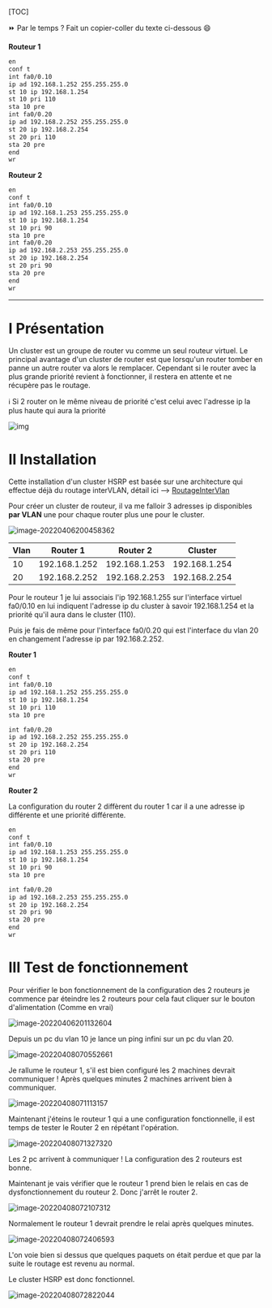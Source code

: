 [TOC]

⏩ Par le temps ? Fait un copier-coller du texte ci-dessous :smile:

**Routeur 1**

```bash
en
conf t
int fa0/0.10
ip ad 192.168.1.252 255.255.255.0
st 10 ip 192.168.1.254
st 10 pri 110
sta 10 pre
int fa0/0.20
ip ad 192.168.2.252 255.255.255.0
st 20 ip 192.168.2.254
st 20 pri 110
sta 20 pre
end
wr
```

**Routeur 2**

```bash
en
conf t
int fa0/0.10
ip ad 192.168.1.253 255.255.255.0
st 10 ip 192.168.1.254
st 10 pri 90
sta 10 pre
int fa0/0.20
ip ad 192.168.2.253 255.255.255.0
st 20 ip 192.168.2.254
st 20 pri 90
sta 20 pre
end
wr
```



---

# I Présentation

Un cluster est un groupe de router vu comme un seul routeur virtuel. Le principal avantage d'un cluster de router est que lorsqu'un router tomber en panne un autre router va alors le remplacer. Cependant si le router avec la plus grande priorité revient à fonctionner, il restera en attente et ne récupère pas le routage.

ℹ️ Si 2 router on le même niveau de priorité c'est celui avec l'adresse ip la plus haute qui aura la priorité

![img](https://formip.com/wp-content/uploads/2019/09/hsrp-vrrp-glbp-difference-2.png)

# II Installation

Cette installation d'un cluster HSRP est basée sur une architecture qui effectue déjà du routage interVLAN, détail ici --> [RoutageInterVlan](https://cossu.tech/routageintervlan)

Pour créer un cluster de routeur, il va me falloir 3 adresses ip disponibles **par VLAN** une pour chaque router plus une pour le cluster.

![image-20220406200458362](./clusterRouter.assets/image-20220406200458362.png)

| Vlan | Router 1      | Router 2      | Cluster       |
| ---- | ------------- | ------------- | ------------- |
| 10   | 192.168.1.252 | 192.168.1.253 | 192.168.1.254 |
| 20   | 192.168.2.252 | 192.168.2.253 | 192.168.2.254 |

Pour le routeur 1 je lui associais l'ip 192.168.1.255 sur l'interface virtuel fa0/0.10 en lui indiquent l'adresse ip du cluster à savoir 192.168.1.254 et la priorité qu'il aura dans le cluster (110).

Puis je fais de même pour l'interface fa0/0.20 qui est l'interface du vlan 20 en changement l'adresse ip par 192.168.2.252.

**Router 1**

```bash
en
conf t
int fa0/0.10
ip ad 192.168.1.252 255.255.255.0
st 10 ip 192.168.1.254
st 10 pri 110
sta 10 pre

int fa0/0.20
ip ad 192.168.2.252 255.255.255.0
st 20 ip 192.168.2.254
st 20 pri 110
sta 20 pre
end
wr
```



**Router 2**

La configuration du router 2 diffèrent du router 1 car il a une adresse ip différente et une priorité différente.

```bash
en
conf t
int fa0/0.10
ip ad 192.168.1.253 255.255.255.0
st 10 ip 192.168.1.254
st 10 pri 90
sta 10 pre

int fa0/0.20
ip ad 192.168.2.253 255.255.255.0
st 20 ip 192.168.2.254
st 20 pri 90
sta 20 pre
end
wr
```



# III Test de fonctionnement

Pour vérifier le bon fonctionnement de la configuration des 2 routeurs je commence par éteindre les 2 routeurs pour cela faut cliquer sur le bouton d'alimentation (Comme en vrai) 

![image-20220406201132604](./clusterRouter.assets/image-20220406201132604.png)

Depuis un pc du vlan 10 je lance un ping infini sur un pc du vlan 20.

![image-20220408070552661](./clusterRouter.assets/image-20220408070552661.png)

Je rallume le routeur 1, s'il est bien configuré les 2 machines devrait communiquer ! Après quelques minutes 2 machines arrivent bien à communiquer.

![image-20220408071113157](./clusterRouter.assets/image-20220408071113157.png)

Maintenant j'éteins le routeur 1 qui a une configuration fonctionnelle, il est temps de tester le Router 2 en répétant l'opération.

![image-20220408071327320](./clusterRouter.assets/image-20220408071327320.png)

Les 2 pc arrivent à communiquer ! La configuration des 2 routeurs est bonne.

Maintenant je vais vérifier que le routeur 1 prend bien le relais en cas de dysfonctionnement du routeur 2. Donc j'arrêt le router 2.

![image-20220408072107312](./clusterRouter.assets/image-20220408072107312.png)

Normalement le routeur 1 devrait prendre le relai après quelques minutes.

![image-20220408072406593](./clusterRouter.assets/image-20220408072406593.png)

L'on voie bien si dessus que quelques paquets on était perdue et que par la suite le routage est revenu au normal.

Le cluster HSRP est donc fonctionnel.

![image-20220408072822044](./clusterRouter.assets/image-20220408072822044.png)
